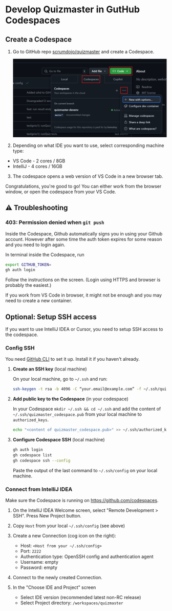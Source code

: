 # Develop Quizmaster in GutHub Codespaces

## Create a Codespace

1. Go to GitHub repo [scrumdojo/quizmaster](https://github.com/scrumdojo/quizmaster) and create a Codespace.

    ![Create a codespace in GitHub](img/create-codespace.png)

2. Depending on what IDE you want to use, select corresponding machine type:

- VS Code - 2 cores / 8GB
- IntelliJ - 4 cores / 16GB

3. The codespace opens a web version of VS Code in a new browser tab.

Congratulations, you're good to go! You can either work from the browser window,
or open the codespace from your VS Code.

## ⚠️ Troubleshooting

### 403: Permission denied when `git push`

Inside the Codespace, Github automatically signs you in using your Github account. However after some time
the auth token expires for some reason and you need to login again.

In terminal inside the Codespace, run

```sh
export GITHUB_TOKEN=
gh auth login
```

Follow the instructions on the screen. (Login using HTTPS and browser is probably the easiest.)

If you work from VS Code in browser, it might not be enough and you may need to create a new container.

## Optional: Setup SSH access

If you want to use IntelliJ IDEA or Cursor, you need to setup SSH access to the codespace.

### Config SSH

You need [GitHub CLI](https://cli.github.com/) to set it up. Install it if you haven't already.

1. **Create an SSH key** (local machine)

    On your local machine, go to `~/.ssh` and run:

    ```bash
    ssh-keygen -t rsa -b 4096 -C “your.email@example.com” -f ~/.ssh/quizmaster_codespace
    ```

2. **Add public key to the Codespace** (in your codespace)

    In your Codespace `mkdir ~/.ssh && cd ~/.ssh` and add the content
    of `~/.ssh/quizmaster_codespace.pub` from your local machine to `authorized_keys`.

    ```bash
    echo "<content of quizmaster_codespace.pub>" >> ~/.ssh/authorized_keys
    ```

3. **Configure Codespace SSH** (local machine)

    ```bash
    gh auth login
    gh codespace list
    gh codespace ssh --config
    ```

    Paste the output of the last command to `~/.ssh/config` on your local machine.

### Connect from IntelliJ IDEA

Make sure the Codespace is running on https://github.com/codespaces.

1. On the IntelliJ IDEA Welcome screen, select "Remote Development > SSH". Press New Project button.

2. Copy `Host` from your local `~/.ssh/config` (see above)

3. Create a new Connection (cog icon on the right):
    - Host: `<Host from your ~/.ssh/config>`
    - Port: `2222`
    - Authentication type: OpenSSH config and authentication agent
    - Username: empty
    - Password: empty

4. Connect to the newly created Connection.

5. In the "Choose IDE and Project" screen
    - Select IDE version (recommended latest non-RC release)
    - Select Project directory: `/workspaces/quizmaster`
